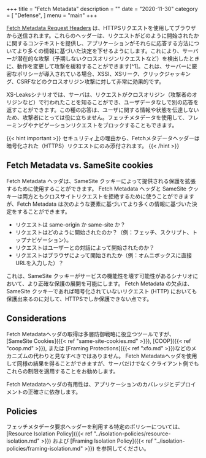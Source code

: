 +++
title = "Fetch Metadata"
description = ""
date = "2020-11-30"
category = [
    "Defense",
]
menu = "main"
+++

[Fetch Metadata Request Headers](https://www.w3.org/TR/fetch-metadata/) は、HTTPSリクエストを使用してブラウザから送信されます。これらのヘッダーは、リクエストがどのように開始されたかに関するコンテキストを提供し、アプリケーションがそれらに応答する方法についてより多くの情報に基づいた決定を下せるようにします。これにより、サーバーが潜在的な攻撃（予期しないクロスオリジンリクエストなど）を検出したときに、動作を変更して攻撃を緩和することができます[^1]。これは、サーバーに厳密なポリシーが導入されている場合、XSSI、XSリーク、クリックジャッキング、CSRFなどのクロスオリジン攻撃に対して非常に効果的です。

XS-Leaksシナリオでは、サーバは、リクエストがクロスオリジン（攻撃者のオリジンなど）で行われたことを知ることができ、ユーザデータなしで別の応答を返すことができます。この種の応答は、ユーザに関する情報や状態を伝達しないため、攻撃者にとっては役に立ちません。フェッチメタデータを使用して、フレーミングやナビゲーションリクエストをブロックすることもできます。

{{< hint important >}}
セキュリティ上の理由から、Fetchメタデータヘッダーは暗号化された（HTTPS）リクエストにのみ添付されます。
{{< /hint >}}

## Fetch Metadata vs. SameSite cookies

Fetch Metadata ヘッダは、SameSite クッキーによって提供される保護を拡張するために使用することができます。
Fetch Metadata ヘッダと SameSite クッキーは両方ともクロスサイトリクエストを拒絶するために使うことができますが、Fetch Metadata は次のような要素に基づいてより多くの情報に基づいた決定をすることができます。

* リクエストは same-origin か same-site か？
* リクエストはどのように開始されたのか？（例：フェッチ、スクリプト、トップナビゲーション）。
* リクエストはユーザーとの対話によって開始されたのか？
* リクエストはブラウザによって開始されたか（例：オムニボックスに直接URLを入力した）？

これは、SameSite クッキーがサービスの機能性を壊す可能性があるシナリオにおいて、より正確な保護の展開を可能にします。
Fetch Metadata の欠点は、SameSite クッキーであれば暗号化されていないリクエスト (HTTP) においても保護出来るのに対して、HTTPSでしか保護できない点です。

## Considerations

Fetch Metadataヘッダの取得は多層防御戦略に役立つツールですが、[SameSite Cookies]({{< ref "same-site-cookies.md" >}}), [COOP]({{< ref "coop.md" >}}), または [Framing Protections]({{< ref "xfo.md" >}})などのメカニズムの代わりと見なすべきではありません。
Fetch Metadataヘッダを使用して同様の結果を得ることができますが、サーバだけでなくクライアント側でもこれらの制限を適用することをお勧めします。

Fetch Metadataヘッダの有用性は、アプリケーションのカバレッジとデプロイメントの正確さに依存します。

## Policies

フェッチメタデータ要求ヘッダーを利用する特定のポリシーについては、[Resource Isolation Policy]({{< ref "../isolation-policies/resource-isolation.md" >}}) および [Framing Isolation Policy]({{< ref "../isolation-policies/framing-isolation.md" >}}) を参照してください。
